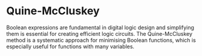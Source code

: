 # Quine-McCluskey
Boolean expressions are fundamental in digital logic design and simplifying them is essential for creating efficient logic circuits. The Quine-McCluskey method is a systematic approach for minimising Boolean functions, which is especially useful for functions with many variables. 
